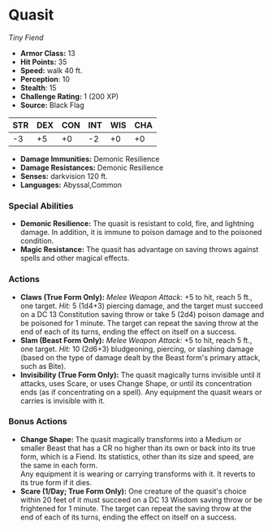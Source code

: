 # Quasit

*Tiny* *Fiend*

- **Armor Class:** 13
- **Hit Points:** 35 
- **Speed:** walk 40 ft.
- **Perception**: 10
- **Stealth**: 15
- **Challenge Rating:** 1 (200 XP)
- **Source:** Black Flag

| STR | DEX | CON | INT | WIS | CHA |
| --- | --- | --- | --- | --- | --- |
| -3 | +5 | +0 | -2 | +0 | +0 |

- **Damage Immunities:** Demonic Resilience
- **Damage Resistances:** Demonic Resilience
- **Senses:** darkvision 120 ft.
- **Languages:** Abyssal,Common

### Special Abilities

- **Demonic Resilience:** The quasit is resistant to cold, fire, and lightning damage. In addition, it is immune to poison damage and to the poisoned condition.
- **Magic Resistance:** The quasit has advantage on saving throws against spells and other magical effects.

### Actions

- **Claws (True Form Only):** _Melee Weapon Attack:_ +5 to hit, reach 5 ft., one target. _Hit:_ 5 (1d4+3) piercing damage, and the target must succeed on a DC 13 Constitution saving throw or take 5 (2d4) poison damage and be poisoned for 1 minute. The target can repeat the saving throw at the end of each of its turns, ending the effect on itself on a success.
- **Slam (Beast Form Only):** _Melee Weapon Attack:_ +5 to hit, reach 5 ft., one target. _Hit:_ 10 (2d6+3) bludgeoning, piercing, or slashing damage (based on the type of damage dealt by the Beast form's primary attack, such as Bite).
- **Invisibility (True Form Only):** The quasit magically turns invisible until it attacks, uses Scare, or uses Change Shape, or until its concentration ends (as if concentrating on a spell). Any equipment the quasit wears or carries is invisible with it.

### Bonus Actions

- **Change Shape:** The quasit magically transforms into a Medium or smaller Beast that has a CR no higher than its own or back into its true form, which is a Fiend. Its statistics, other than its size and speed, are the same in each form.<br>Any equipment it is wearing or carrying transforms with it. It reverts to its true form if it dies.
- **Scare (1/Day; True Form Only):** One creature of the quasit's choice within 20 feet of it must succeed on a DC 13 Wisdom saving throw or be frightened for 1 minute. The target can repeat the saving throw at the end of each of its turns, ending the effect on itself on a success.
